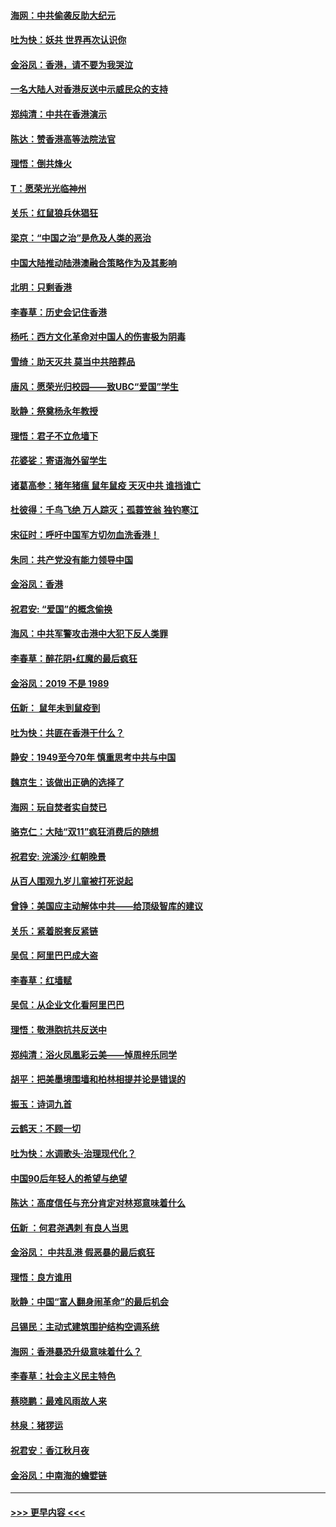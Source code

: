 #### [海网：中共偷袭反助大纪元](../pages/nsc993/n11673515.md?t=11230122) 
#### [吐为快：妖共 世界再次认识你](../pages/nsc993/n11673506.md?t=11230122) 
#### [金浴凤：香港，请不要为我哭泣](../pages/nsc993/n11673248.md?t=11230122) 
#### [一名大陆人对香港反送中示威民众的支持](../pages/nsc993/n11672615.md?t=11230122) 
#### [郑纯清：中共在香港演示](../pages/nsc993/n11670539.md?t=11230122) 
#### [陈达：赞香港高等法院法官](../pages/nsc993/n11669542.md?t=11230122) 
#### [理悟：倒共烽火](../pages/nsc993/n11668844.md?t=11230122) 
#### [T：愿荣光光临神州](../pages/nsc993/n11668421.md?t=11230122) 
#### [关乐：红鼠狼兵休猖狂](../pages/nsc993/n11668378.md?t=11230122) 
#### [梁京：“中国之治”是危及人类的恶治](../pages/nsc993/n11668328.md?t=11230122) 
#### [中国大陆推动陆港澳融合策略作为及其影响](../pages/nsc993/n11668157.md?t=11230122) 
#### [北明：只剩香港](../pages/nsc993/n11668002.md?t=11230122) 
#### [李春草：历史会记住香港](../pages/nsc993/n11667927.md?t=11230122) 
#### [杨吒：西方文化革命对中国人的伤害极为阴毒](../pages/nsc993/n11664521.md?t=11230122) 
#### [雪绮：助天灭共 莫当中共陪葬品](../pages/nsc993/n11662650.md?t=11230122) 
#### [唐风：愿荣光归校园——致UBC“爱国”学生](../pages/nsc993/n11662194.md?t=11230122) 
#### [耿静：祭奠杨永年教授](../pages/nsc993/n11662514.md?t=11230122) 
#### [理悟：君子不立危墙下](../pages/nsc993/n11662172.md?t=11230122) 
#### [花婆娑：寄语海外留学生](../pages/nsc993/n11662121.md?t=11230122) 
#### [诸葛高参：猪年猪瘟 鼠年鼠疫 天灭中共 谁挡谁亡](../pages/nsc993/n11661980.md?t=11230122) 
#### [杜彼得：千鸟飞绝 万人踪灭；孤蓑笠翁 独钓寒江](../pages/nsc993/n11661170.md?t=11230122) 
#### [宋征时：呼吁中国军方切勿血洗香港！](../pages/nsc993/n11415318.md?t=11230122) 
#### [朱同：共产党没有能力领导中国](../pages/nsc993/n11660421.md?t=11230122) 
#### [金浴凤：香港](../pages/nsc993/n11660419.md?t=11230122) 
#### [祝君安: “爱国”的概念偷换](../pages/nsc993/n11659706.md?t=11230122) 
#### [海风：中共军警攻击港中大犯下反人类罪](../pages/nsc993/n11659632.md?t=11230122) 
#### [李春草：醉花阴•红魔的最后疯狂](../pages/nsc993/n11659287.md?t=11230122) 
#### [金浴凤：2019 不是 1989](../pages/nsc993/n11657663.md?t=11230122) 
#### [伍新： 鼠年未到鼠疫到](../pages/nsc993/n11655098.md?t=11230122) 
#### [吐为快：共匪在香港干什么？](../pages/nsc993/n11654891.md?t=11230122) 
#### [静安：1949至今70年 慎重思考中共与中国](../pages/nsc993/n11651244.md?t=11230122) 
#### [魏京生：该做出正确的选择了](../pages/nsc993/n11653084.md?t=11230122) 
#### [海网：玩自焚者实自焚已](../pages/nsc993/n11652423.md?t=11230122) 
#### [骆克仁：大陆“双11”疯狂消费后的随想](../pages/nsc993/n11652305.md?t=11230122) 
#### [祝君安: 浣溪沙·红朝晚景](../pages/nsc993/n11652258.md?t=11230122) 
#### [从百人围观九岁儿童被打死说起](../pages/nsc993/n11651030.md?t=11230122) 
#### [曾铮：美国应主动解体中共——给顶级智库的建议](../pages/nsc993/n11649888.md?t=11230122) 
#### [关乐：紧着脱套反紧链](../pages/nsc993/n11649069.md?t=11230122) 
#### [吴侃：阿里巴巴成大盗](../pages/nsc993/n11645523.md?t=11230122) 
#### [李春草：红墙赋](../pages/nsc993/n11646389.md?t=11230122) 
#### [吴侃：从企业文化看阿里巴巴](../pages/nsc993/n11645476.md?t=11230122) 
#### [理悟：敬港胞抗共反送中](../pages/nsc993/n11645466.md?t=11230122) 
#### [郑纯清：浴火凤凰彩云美——悼周梓乐同学](../pages/nsc993/n11645155.md?t=11230122) 
#### [胡平：把美墨境围墙和柏林相提并论是错误的](../pages/nsc993/n11645134.md?t=11230122) 
#### [振玉：诗词九首](../pages/nsc993/n11644081.md?t=11230122) 
#### [云鹤天：不顾一切](../pages/nsc993/n11643508.md?t=11230122) 
#### [吐为快：水调歌头·治理现代化？](../pages/nsc993/n11643485.md?t=11230122) 
#### [中国90后年轻人的希望与绝望](../pages/nsc993/n11642317.md?t=11230122) 
#### [陈达：高度信任与充分肯定对林郑意味着什么](../pages/nsc993/n11641441.md?t=11230122) 
#### [伍新 ：何君尧遇刺 有良人当思](../pages/nsc993/n11641503.md?t=11230122) 
#### [金浴凤： 中共乱港  假恶暴的最后疯狂](../pages/nsc993/n11641495.md?t=11230122) 
#### [理悟：良方谁用](../pages/nsc993/n11641463.md?t=11230122) 
#### [耿静：中国“富人翻身闹革命”的最后机会](../pages/nsc993/n11640655.md?t=11230122) 
#### [吕锡民：主动式建筑围护结构空调系统](../pages/nsc993/n11640168.md?t=11230122) 
#### [海网：香港暴恐升级意味着什么？](../pages/nsc993/n11635904.md?t=11230122) 
#### [李春草：社会主义民主特色](../pages/nsc993/n11634657.md?t=11230122) 
#### [蔡晓鹏：最难风雨故人来](../pages/nsc993/n11633145.md?t=11230122) 
#### [林泉：猪猡运](../pages/nsc993/n11631469.md?t=11230122) 
#### [祝君安：香江秋月夜](../pages/nsc993/n11631440.md?t=11230122) 
#### [金浴凤：中南海的蟾嬖链](../pages/nsc993/n11631290.md?t=11230122) 

----
#### [ >>> 更早内容 <<< ](../indexes/nsc993-earlier.md)
